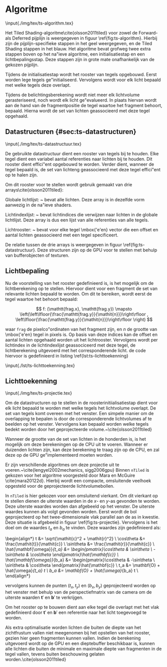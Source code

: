 # Algoritme

\input{./img/tex/ts-algorithm.tex}

Het Tiled Shading-algoritme\cite{olsson2011tiled} voor zowel de Forward- als 
Deferred pijplijn is weergegeven in figuur \ref{fig:ts-algorithm}. Hierbij zijn
de pijplijn-specifieke stappen in het geel weergegeven, en de Tiled Shading 
stappen in het blauw. Het algoritme bevat grofweg twee extra stappen boven op
het na\"ieve algoritme, een initialisatiestap en een lichtbepalingsstap. Deze
stappen zijn in grote mate onafhankelijk van de gekozen pijplijn.

Tijdens de initialisatiestap wordt het rooster van tegels opgebouwd. Eerst 
worden lege tegels ge\"initialiseerd. Vervolgens wordt voor elk licht bepaald
met welke tegels deze overlapt.

Tijdens de belichtingsberekening wordt niet meer elk lichtvolume gerasteriseerd,
noch wordt elk licht ge\"evalueerd. In plaats hiervan wordt aan de hand van 
de fragmentpositie de tegel waartoe het fragment behoort, bepaald. Hierna wordt
de set van lichten geassocieerd met deze tegel opgehaald.


## Datastructuren {#sec:ts-datastructuren}

\input{./img/tex/ts-datastructuur.tex}

De gebruikte datastructuur dient een rooster van tegels bij te houden. Elke 
tegel dient een variabel aantal referenties naar lichten bij te houden. Dit
rooster dient effici\"ent opgebouwd te worden. Verder dient, wanneer de tegel
bepaald is, de set van lichteng geassocieerd met deze tegel effici\"ent op
te halen zijn. 

Om dit rooster voor te stellen wordt gebruik gemaakt van drie 
arrays\cite{olsson2011tiled}:

Globale lichtlijst:
  ~ bevat alle lichten. Deze array is in dezelfde vorm aanwezig in de na\"ieve 
    shaders.
    
Lichtindexlijst:
  ~ bevat lichtindices die verwijzen naar lichten in de globale lichtlijst.
    Deze array is dus een lijst van alle referenties van alle tegels.
    
Lichtrooster:
  ~ bevat voor elke tegel \mbox{\'e\'en} vector die een offset en aantal lichten
    geassocieerd met een tegel specificeert.
    

De relatie tussen de drie arrays is weergegeven in figuur \ref{fig:ts-datastructuur}.
Deze structuren zijn op de GPU voor te stellen met behulp van bufferobjecten of
texturen.


## Lichtbepaling

Nu de voorstelling van het rooster gedefinieerd is, is het mogelijk om de 
lichtberekening op te stellen. Hiervoor dient voor een fragment de set van 
relevante lichten bepaald te worden. Om dit te bereiken, wordt eerst 
de tegel waartoe het behoort bepaald:

$$ f: (\mathtt{frag.x}, \mathtt{frag.y}) \mapsto \left(\left\lfloor{\frac{\mathtt{frag.y}}{\mathit{n}}}\right\rfloor , \left\lfloor{\frac{\mathtt{frag.y}}{\mathit{n}}}\right\rfloor \right) $$
                                                  
waar $\mathtt{frag}$ de pixelco\"ordinaten van het fragment zijn, en $n$ de 
grootte van \mbox{\'e'en} tegel in pixels is. Op basis van deze indices kan de
offset en aantal lichten opgehaald worden uit het lichtrooster. 
Vervolgens wordt per lichtindex in de lichtindexlijst geassociceerd met deze 
tegel, de lichtberekening uitgevoerd met het corresponderende licht. 
de code hiervoor is gedefinieerd in listing \ref{lst:ts-lichttoekenning}

\input{./lst/ts-lichttoekenning.tex}

## Lichttoekenning

\input{./img/tex/ts-projectie.tex}

Om de datastructuren op te stellen in de roosterinitiialisatiestap dient voor 
elk licht bepaald te worden met welke tegels het lichtvolume overlapt. De set
van tegels komt overeen met het venster. Een simpele manier om de overlapping
te bepalen is door de corresponderende lichtvolumes af te beelden op het 
venster. Vervolgens kan bepaald worden welke tegels bedekt worden door het
geprojecteerde volume.~\cite{olsson2011tiled} 

Wanneer de grootte van de set van lichten in de honderden is, is het mogelijk
om deze berekeningen op de CPU uit te voeren. Wanneer er duizenden lichten zijn,
kan deze berekening te traag zijn op de CPU, en zal deze op de GPU 
ge\"implementeerd moeten worden. 

Er zijn verschillende algoritmes om deze projectie uit te voeren.~\cite{lengyel2002mechanics, sigg2006gpu}
Binnen `nTiled` is gekozen voor het algoritme voorgesteld door Mara en McGuire \cite{mara20122d}.
Hierbij wordt een compacte, omsluitende veelhoek opgesteld voor de geprojecteerde lichtvolumebollen. 

In `nTiled` is hier gekozen voor een omsluitend vierkant. Om dit vierkant op te stellen dienen de
uiterste waarden in de $x$- en $y$-as gevonden te worden. Deze uiterste waardes worden dan 
afgebeeld op het venster. De uiterste waardes kunnen als volgt gevonden worden.
Eerst wordt de bol geprojecteerd op het twee-dimensionale vlak parallel aan de as in kwestie.
Deze situatie is afgebeeld in figuur \ref{fig:ts-projectie}. Vervolgens is het doel
om de waardes $\mathit{t}_a$ en $\mathit{b}_a$ te vinden. Deze waardes zijn gedefinieerd als:

\begin{align*}
  t &= \sqrt{\mathit{c}^2 + \mathit{r}^2} \\
  \cos\theta &= \frac{\mathit{t}}{\mathit{c}} \\
  \sin\theta &= \frac{\mathit{r}}{\mathit{c}} \\
  \hat{\mathbf{\omega}}_{t_a} &=  \begin{pmatrix}\cos\theta & \sin\theta \\ -\sin\theta & \cos\theta \end{pmatrix}\hat{\mathbf{c}}  \\
  \hat{\mathbf{\omega}}_{b_a} &=  \begin{pmatrix}\cos\theta & -\sin\theta \\ \sin\theta & \cos\theta \end{pmatrix}\hat{\mathbf{c}}  \\
  t_a &= \mathbf{O} + \hat{\omega}_{t_a} t \\
  b_a &= \mathbf{O} + \hat{\omega}_{b_a} t \\
\end{align*}

vervolgens kunnen de punten $(t_x, t_y)$ en $(b_x, b_y)$ geprojecteerd worden op
het venster met behulp van de perspectiefmatrix van de camera om de uiterste
waarden $\mathbf{t}\prime$ en $\mathbf{b}\prime$ te verkrijgen. 

Om het rooster op te bouwen dient aan elke tegel die overlapt met het vlak 
gedefinieerd door $\mathbf{t}\prime$ en $\mathbf{b}\prime$ een referentie
naar het licht toegevoegd te worden.

Als extra optimalisatie worden lichten die buiten de diepte van het zichtfrustum
vallen niet meegenomen bij het opstellen van het rooster, gezien hier geen
fragmenten kunnen vallen. Indien de berekening uitgevoerd wordt op de GPU en een
dieptebuffer beschikbaar is, kunnen alle lichten die buiten de minimale en 
maximale diepte van fragmenten in de tegel vallen, tevens buiten beschouwing
gelaten worden.\cite{olsson2011tiled}

